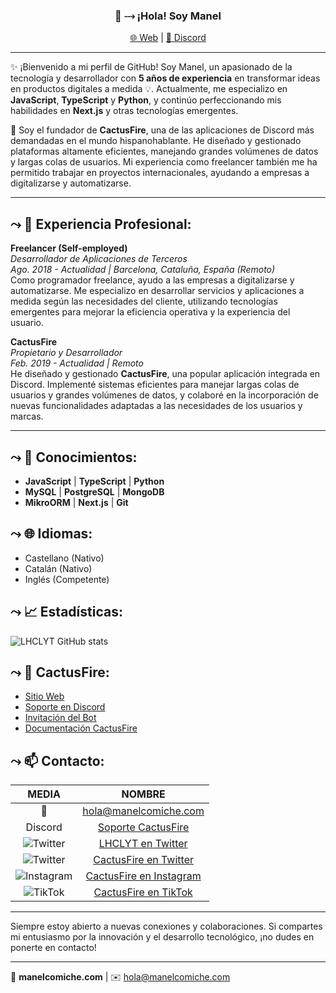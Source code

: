 <h3 align="center">👋 ⤏ ¡Hola! Soy Manel</h3>
<p align="center">
  <a href="https://manelcomiche.com/">🌐 Web</a> |
  <a href="https://discord.com/channels/@me/478572042384572424">💬 Discord</a>
</p>

---

✨ ¡Bienvenido a mi perfil de GitHub! Soy Manel, un apasionado de la tecnología y desarrollador con **5 años de experiencia** en transformar ideas en productos digitales a medida 💡. Actualmente, me especializo en **JavaScript**, **TypeScript** y **Python**, y continúo perfeccionando mis habilidades en **Next.js** y otras tecnologías emergentes.

🚀 Soy el fundador de **CactusFire**, una de las aplicaciones de Discord más demandadas en el mundo hispanohablante. He diseñado y gestionado plataformas altamente eficientes, manejando grandes volúmenes de datos y largas colas de usuarios. Mi experiencia como freelancer también me ha permitido trabajar en proyectos internacionales, ayudando a empresas a digitalizarse y automatizarse.

---

## ⤳ 💼 Experiencia Profesional:

**Freelancer (Self-employed)**  
*Desarrollador de Aplicaciones de Terceros*  
*Ago. 2018 - Actualidad | Barcelona, Cataluña, España (Remoto)*  
Como programador freelance, ayudo a las empresas a digitalizarse y automatizarse. Me especializo en desarrollar servicios y aplicaciones a medida según las necesidades del cliente, utilizando tecnologías emergentes para mejorar la eficiencia operativa y la experiencia del usuario.

**CactusFire**  
*Propietario y Desarrollador*  
*Feb. 2019 - Actualidad | Remoto*  
He diseñado y gestionado **CactusFire**, una popular aplicación integrada en Discord. Implementé sistemas eficientes para manejar largas colas de usuarios y grandes volúmenes de datos, y colaboré en la incorporación de nuevas funcionalidades adaptadas a las necesidades de los usuarios y marcas.

---

## ⤳ 📝 Conocimientos:
* **JavaScript** | **TypeScript** | **Python**
* **MySQL** | **PostgreSQL** | **MongoDB**
* **MikroORM** | **Next.js** | **Git**

## ⤳ 🌐 Idiomas:
* Castellano (Nativo)
* Catalán (Nativo)
* Inglés (Competente)

## ⤳ 📈 Estadísticas:
![LHCLYT GitHub stats](https://github-readme-stats.vercel.app/api?username=manelcomiche&count_private=true&theme=dark&show_icons=true)

## ⤳ 🌵 CactusFire:
* [Sitio Web](https://cactusfire.xyz)
* [Soporte en Discord](https://discord.cactusfire.xyz)
* [Invitación del Bot](https://invite.cactusfire.xyz)
* [Documentación CactusFire](https://cactusfire.xyz/docs)

## ⤳ 📫 Contacto:
|              MEDIA             	|       NOMBRE       	|
|:----------------------------:	|:-------------------:	|
| 📧  	| [hola@manelcomiche.com](mailto:hola@manelcomiche.com)	|
| Discord 	| [Soporte CactusFire](https://discord.cactusfire.xyz)	|
| ![Twitter](https://i.imgur.com/HeZ0zJn.png) 	| [LHCLYT en Twitter](https://twitter.com/manelcomiche/)	|
| ![Twitter](https://i.imgur.com/HeZ0zJn.png) 	| [CactusFire en Twitter](https://twitter.com/CactusFire/)	|
| ![Instagram](https://i.imgur.com/tu01NLm.png) 	| [CactusFire en Instagram](https://www.instagram.com/cactusfirebot/)	|
| ![TikTok](https://i.imgur.com/MK4zdoh.png)	| [CactusFire en TikTok](https://www.tiktok.com/@cactusfirebot)	|

---

Siempre estoy abierto a nuevas conexiones y colaboraciones. Si compartes mi entusiasmo por la innovación y el desarrollo tecnológico, ¡no dudes en ponerte en contacto!

---

🌟 **manelcomiche.com** | ✉️ [hola@manelcomiche.com](mailto:hola@manelcomiche.com)
